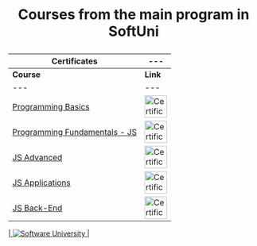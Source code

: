 # <p align="center"> Courses from the main program in SoftUni </p>

|**Certificates**|---| 
|---|---|
|**Course**|**Link**| 
|---|---|
|<a href="https://softuni.bg/trainings/2969/programming-basics-with-java-june-2020" > Programming Basics </a>   | <a href="https://softuni.bg/certificates/details/85355/6878f4c1"> <img width="45px" height="45px" src="https://i.ibb.co/Q8PjdjC/istockphoto-1136599028-612x612.png" alt="Certificate Link"></a> |
|<a href="https://softuni.bg/trainings/3133/js-fundamentals-september-2020" > Programming Fundamentals - JS </a>  | <a href="https://softuni.bg/certificates/details/96826/784d91dc"> <img width="45px" height="45px" src="https://i.ibb.co/Q8PjdjC/istockphoto-1136599028-612x612.png" alt="Certificate Link"></a> |
|<a href="https://softuni.bg/trainings/3217/js-advanced-january-2021" > JS Advanced </a>  | <a href="https://softuni.bg/Certificates/Details/98331/792f4acb"> <img width="45px" height="45px" src="https://i.ibb.co/Q8PjdjC/istockphoto-1136599028-612x612.png" alt="Certificate Link"></a> |
|<a href="https://softuni.bg/trainings/3218/js-applications-february-2021" > JS Applications </a>  | <a href="https://softuni.bg/Certificates/Details/102400/d82a9abb"> <img width="45px" height="45px" src="https://i.ibb.co/Q8PjdjC/istockphoto-1136599028-612x612.png" alt="Certificate Link"></a> |
|<a href="https://softuni.bg/trainings/3357/js-back-end-may-2021" > JS Back-End </a>  | <a href="https://softuni.bg/Certificates/Details/108963/85265c2a"> <img width="45px" height="45px" src="https://i.ibb.co/Q8PjdjC/istockphoto-1136599028-612x612.png" alt="Certificate Link"></a> |


|<a href="https://softuni.bg/trainings/courses" rel="Courses">
<img src="https://i.ibb.co/Hd8K1fn/Software-University-logo-horizontal.png" alt="Software University">
<a/> |
